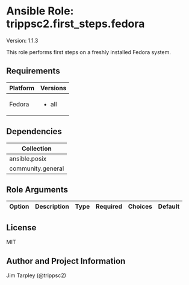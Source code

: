<!-- BEGIN_ANSIBLE_DOCS -->

# Ansible Role: trippsc2.first_steps.fedora
Version: 1.1.3

This role performs first steps on a freshly installed Fedora system.

## Requirements

| Platform | Versions |
| -------- | -------- |
| Fedora | <ul><li>all</li></ul> |

## Dependencies

| Collection |
| ---------- |
| ansible.posix |
| community.general |

## Role Arguments
|Option|Description|Type|Required|Choices|Default|
|---|---|---|---|---|---|


## License
MIT

## Author and Project Information
Jim Tarpley (@trippsc2)
<!-- END_ANSIBLE_DOCS -->
